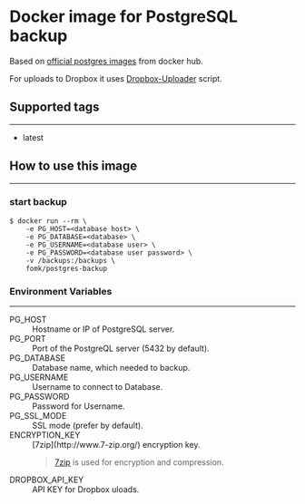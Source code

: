 # Docker image for PostgreSQL backup
Based on [official postgres images](https://hub.docker.com/_/postgres/) from docker hub.

For uploads to Dropbox it uses [Dropbox-Uploader](https://github.com/andreafabrizi/Dropbox-Uploader) script.

## Supported tags
---

* latest

## How to use this image
---

### start backup 
```
$ docker run --rm \
    -e PG_HOST=<database host> \
    -e PG_DATABASE=<database> \
    -e PG_USERNAME=<database user> \
    -e PG_PASSWORD=<database user password> \
    -v /backups:/backups \
    fomk/postgres-backup
```

### Environment Variables
---
<dl>
<dt>PG_HOST</dt>
<dd>Hostname or IP of PostgreSQL server.</dd>
<dt>PG_PORT</dt>
<dd>Port of the PostgreQL server (5432 by default).</dd>
<dt>PG_DATABASE</dt>
<dd>Database name, which needed to backup.</dd>
<dt>PG_USERNAME</dt>
<dd>Username to connect to Database.</dd>
<dt>PG_PASSWORD</dt>
<dd>Password for Username.</dd>
<dt>PG_SSL_MODE</dt>
<dd>SSL mode (prefer by default).</dd>
<dt>ENCRYPTION_KEY</dt>
<dd>
[7zip](http://www.7-zip.org/) encryption key.

>[7zip](http://www.7-zip.org/) is used for encryption and compression.
</dd>
<dt>DROPBOX_API_KEY</dt>
<dd>API KEY for Dropbox uloads.</dd>
</dl>
